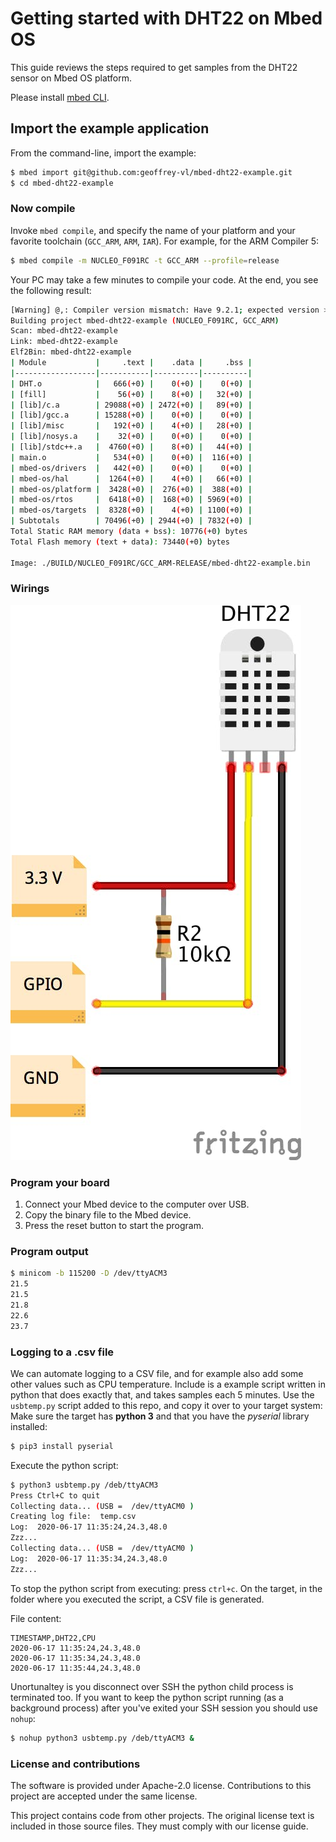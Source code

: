 # Getting started with DHT22 on Mbed OS

This guide reviews the steps required to get samples from the DHT22 sensor on Mbed OS platform.

Please install [mbed CLI](https://github.com/ARMmbed/mbed-cli#installing-mbed-cli).

## Import the example application

From the command-line, import the example:

```bash
$ mbed import git@github.com:geoffrey-vl/mbed-dht22-example.git
$ cd mbed-dht22-example
```

### Now compile

Invoke `mbed compile`, and specify the name of your platform and your favorite toolchain (`GCC_ARM`, `ARM`, `IAR`). For example, for the ARM Compiler 5:

```bash
$ mbed compile -m NUCLEO_F091RC -t GCC_ARM --profile=release
```

Your PC may take a few minutes to compile your code. At the end, you see the following result:

```bash
[Warning] @,: Compiler version mismatch: Have 9.2.1; expected version >= 6.0.0 and < 7.0.0
Building project mbed-dht22-example (NUCLEO_F091RC, GCC_ARM)
Scan: mbed-dht22-example
Link: mbed-dht22-example
Elf2Bin: mbed-dht22-example
| Module           |     .text |    .data |     .bss |
|------------------|-----------|----------|----------|
| DHT.o            |   666(+0) |    0(+0) |    0(+0) |
| [fill]           |    56(+0) |    8(+0) |   32(+0) |
| [lib]/c.a        | 29088(+0) | 2472(+0) |   89(+0) |
| [lib]/gcc.a      | 15288(+0) |    0(+0) |    0(+0) |
| [lib]/misc       |   192(+0) |    4(+0) |   28(+0) |
| [lib]/nosys.a    |    32(+0) |    0(+0) |    0(+0) |
| [lib]/stdc++.a   |  4760(+0) |    8(+0) |   44(+0) |
| main.o           |   534(+0) |    0(+0) |  116(+0) |
| mbed-os/drivers  |   442(+0) |    0(+0) |    0(+0) |
| mbed-os/hal      |  1264(+0) |    4(+0) |   66(+0) |
| mbed-os/platform |  3428(+0) |  276(+0) |  388(+0) |
| mbed-os/rtos     |  6418(+0) |  168(+0) | 5969(+0) |
| mbed-os/targets  |  8328(+0) |    4(+0) | 1100(+0) |
| Subtotals        | 70496(+0) | 2944(+0) | 7832(+0) |
Total Static RAM memory (data + bss): 10776(+0) bytes
Total Flash memory (text + data): 73440(+0) bytes

Image: ./BUILD/NUCLEO_F091RC/GCC_ARM-RELEASE/mbed-dht22-example.bin
```

### Wirings

![wiring DHT22](doc/dht22_pinout.jpeg)

### Program your board

1. Connect your Mbed device to the computer over USB.
1. Copy the binary file to the Mbed device.
1. Press the reset button to start the program.

### Program output

```bash
$ minicom -b 115200 -D /dev/ttyACM3
21.5
21.5
21.8
22.6
23.7
```

### Logging to a .csv file

We can automate logging to a CSV file, and for example also add some other values such as CPU temperature.
Include is a example script written in python that does exactly that, and takes samples each 5 minutes.
Use the `usbtemp.py` script added to this repo, and copy it over to your target system:
Make sure the target has **python 3** and that you have the *pyserial* library installed:

```bash
$ pip3 install pyserial
```

Execute the python script:

```bash
$ python3 usbtemp.py /deb/ttyACM3
Press Ctrl+C to quit
Collecting data... (USB =  /dev/ttyACM0 )
Creating log file:  temp.csv
Log:  2020-06-17 11:35:24,24.3,48.0
Zzz...
Collecting data... (USB =  /dev/ttyACM0 )
Log:  2020-06-17 11:35:34,24.3,48.0
Zzz...
```

To stop the python script from executing: press `ctrl+c`.
On the target, in the folder where you executed the script, a CSV file is generated.

File content:

```csv
TIMESTAMP,DHT22,CPU
2020-06-17 11:35:24,24.3,48.0
2020-06-17 11:35:34,24.3,48.0
2020-06-17 11:35:44,24.3,48.0
```

Unortunaltey is you disconnect over SSH the python child process is terminated too.
If you want to keep the python script running (as a background process) after you've exited your SSH session you should use `nohup`:

```bash
$ nohup python3 usbtemp.py /deb/ttyACM3 &
```

### License and contributions

The software is provided under Apache-2.0 license. Contributions to this project are accepted under the same license.

This project contains code from other projects. The original license text is included in those source files. They must comply with our license guide.
